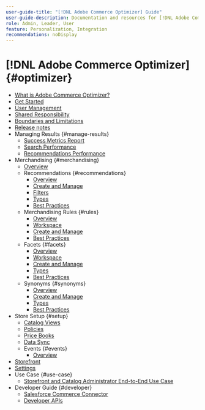 ```yaml
---
user-guide-title: "[!DNL Adobe Commerce Optimizer] Guide"
user-guide-description: Documentation and resources for [!DNL Adobe Commerce Optimizer].
role: Admin, Leader, User
feature: Personalization, Integration
recommendations: noDisplay
---
```

# [!DNL Adobe Commerce Optimizer] {#optimizer}

- [What is Adobe Commerce Optimizer?](overview.md)
- [Get Started](get-started.md)
- [User Management](user-management.md)
- [Shared Responsibility](shared-responsibility.md)
- [Boundaries and Limitations](boundaries-limits.md)
- [Release notes](release-notes.md)
- Managing Results {#manage-results}
   - [Success Metrics Report](./manage-results/success-metrics.md)
   - [Search Performance](./manage-results/search-performance.md)
   - [Recommendations Performance](./manage-results/recommendation-performance.md)
- Merchandising {#merchandising}
   - [Overview](./merchandising/overview.md)
   - Recommendations {#recommendations}
      - [Overview](./merchandising/recommendations/overview.md)
      - [Create and Manage](./merchandising/recommendations/create.md)
      - [Filters](./merchandising/recommendations/filters.md)
      - [Types](./merchandising/recommendations/types.md)
      - [Best Practices](./merchandising/recommendations/best-practice.md)
   - Merchandising Rules {#rules}
      - [Overview](./merchandising/rules/overview.md)
      - [Workspace](./merchandising/rules/workspace.md)
      - [Create and Manage](./merchandising/rules/add.md)
      - [Best Practices](./merchandising/rules/best-practice.md)
   - Facets {#facets}
      - [Overview](./merchandising/facets/overview.md)
      - [Workspace](./merchandising/facets/workspace.md)
      - [Create and Manage](./merchandising/facets/add.md)
      - [Types](./merchandising/facets/type.md)
      - [Best Practices](./merchandising/facets/best-practice.md)
   - Synonyms {#synonyms}
      - [Overview](./merchandising/synonyms/overview.md)
      - [Create and Manage](./merchandising/synonyms/add.md)
      - [Types](./merchandising/synonyms/type.md)
      - [Best Practices](./merchandising/synonyms/best-practice.md)
- Store Setup {#setup}
   - [Catalog Views](./setup/catalog-view.md)
   - [Policies](./setup/policies.md)
   - [Price Books](./setup/pricebooks.md)
   - [Data Sync](./setup/data-sync.md)
   - Events {#events}
      - [Overview](./setup/events/overview.md)
- [Storefront](storefront.md)
- [Settings](settings.md)
- Use Case {#use-case}
   - [Storefront and Catalog Administrator End-to-End Use Case](./use-case/admin-use-case.md)
- Developer Guide {#developer}
   - [Salesforce Commerce Connector](./developer/salesforce-connector.md)
   - [Developer APIs](https://developer.adobe.com/commerce/services/optimizer/)
